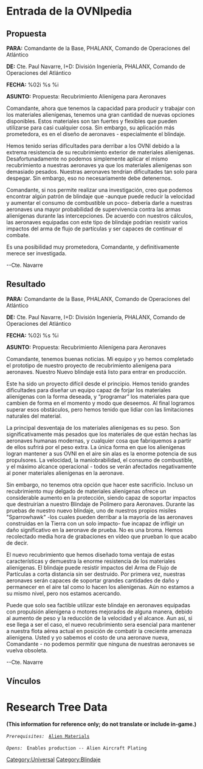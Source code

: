 # Entrada de la OVNIpedia

## Propuesta

**PARA:** Comandante de la Base, PHALANX, Comando de Operaciones del
Atlántico

**DE:** Cte. Paul Navarre, I+D: División Ingeniería, PHALANX, Comando de
Operaciones del Atlántico

**FECHA:** %02i %s %i

**ASUNTO:** Propuesta: Recubrimiento Alienígena para Aeronaves

Comandante, ahora que tenemos la capacidad para producir y trabajar con
los materiales alienígenas, tenemos una gran cantidad de nuevas opciones
disponibles. Estos materiales son tan fuertes y flexibles que pueden
utilizarse para casi cualquier cosa. Sin embargo, su aplicación más
prometedora, es en el diseño de aeronaves - especialmente el blindaje.

Hemos tenido serias dificultades para derribar a los OVNI debido a la
extrema resistencia de su recubrimiento exterior de materiales
alienígenas. Desafortunadamente no podemos simplemente aplicar el mismo
recubrimiento a nuestras aeronaves ya que los materiales alienígenas son
demasiado pesados. Nuestras aeronaves tendrían dificultades tan solo
para despegar. Sin embargo, eso no necesariamente debe detenernos.

Comandante, si nos permite realizar una investigación, creo que podemos
encontrar algún patrón de blindaje que -aunque puede reducir la
velocidad y aumentar el consumo de combustible un poco- debería darle a
nuestras aeronaves una mayor probabilidad de supervivencia contra las
armas alienígenas durante las intercepciones. De acuerdo con nuestros
cálculos, las aeronaves equipadas con este tipo de blindaje podrían
resistir varios impactos del arma de flujo de partículas y ser capaces
de continuar el combate.

Es una posibilidad muy prometedora, Comandante, y definitivamente merece
ser investigada.

--Cte. Navarre

## Resultado

**PARA:** Comandante de la Base, PHALANX, Comando de Operaciones del
Atlántico

**DE:** Cte. Paul Navarre, I+D: División Ingeniería, PHALANX, Comando de
Operaciones del Atlántico

**FECHA:** %02i %s %i

**ASUNTO:** Propuesta: Recubrimiento Alienígena para Aeronaves

Comandante, tenemos buenas noticias. Mi equipo y yo hemos completado el
prototipo de nuestro proyecto de recubrimiento alienígena para
aeronaves. Nuestro Nuevo blindaje está listo para entrar en producción.

Este ha sido un proyecto difícil desde el principio. Hemos tenido
grandes dificultades para diseñar un equipo capaz de forjar los
materiales alienígenas con la forma deseada, y “programar” los
materiales para que cambien de forma en el momento y modo que deseemos.
Al final logramos superar esos obstáculos, pero hemos tenido que lidiar
con las limitaciones naturales del material.

La principal desventaja de los materiales alienígenas es su peso. Son
significativamente más pesados que los materiales de que están hechas
las aeronaves humanas modernas, y cualquier cosa que fabriquemos a
partir de ellos sufrirá por el peso extra. La única forma en que los
alienígenas logran mantener a sus OVNI en el aire sin alas es la enorme
potencia de sus propulsores. La velocidad, la maniobrabilidad, el
consumo de combustible, y el máximo alcance operacional - todos se verán
afectados negativamente al poner materiales alienígenas en la aeronave.

Sin embargo, no tenemos otra opción que hacer este sacrificio. Incluso
un recubrimiento muy delgado de materiales alienígenas ofrece un
considerable aumento en la protección, siendo capaz de soportar impactos
que destruirían a nuestro Blindaje de Polímero para Aeronaves. Durante
las pruebas de nuestro nuevo blindaje, uno de nuestros propios misiles
"Sparrowhawk" -los cuales pueden derribar a la mayoría de las aeronaves
construidas en la Tierra con un solo impacto- fue incapaz de infligir un
daño significativo en la aeronave de prueba. No es una broma. Hemos
recolectado media hora de grabaciones en vídeo que prueban lo que acabo
de decir.

El nuevo recubrimiento que hemos diseñado toma ventaja de estas
características y demuestra la enorme resistencia de los materiales
alienígenas. El blindaje puede resistir impactos del Arma de Flujo de
Partículas a corta distancia sin ser destruido. Por primera vez,
nuestras aeronaves serán capaces de soportar grandes cantidades de daño
y permanecer en el aire tal como lo hacen los alienígenas. Aún no
estamos a su mismo nivel, pero nos estamos acercando.

Puede que solo sea factible utilizar este blindaje en aeronaves
equipadas con propulsión alienígena o motores mejorados de alguna
manera, debido al aumento de peso y la reducción de la velocidad y el
alcance. Aun así, si ese llega a ser el caso, el nuevo recubrimiento
sera esencial para mantener a nuestra flota aérea actual en posición de
combatir la creciente amenaza alienígena. Usted y yo sabemos el costo de
una aeronave nueva, Comandante - no podemos permitir que ninguna de
nuestras aeronaves se vuelva obsoleta.

--Cte. Navarre

## Vínculos

# Research Tree Data

**(This information for reference only; do not translate or include
in-game.)**

*`Prerequisites:`*
` `[`Alien Materials`](Research/Alien_Materials "wikilink")

*`Opens:`*
` Enables production -- Alien Aircraft Plating`

[Category:Universal](Category:Universal "wikilink")
[Category:Blindaje](Category:Blindaje "wikilink")